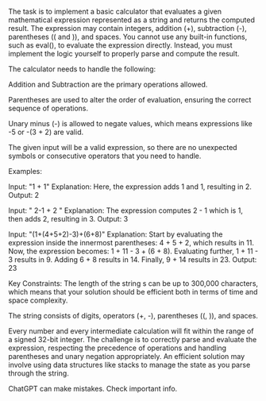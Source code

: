 The task is to implement a basic calculator that evaluates a given mathematical expression represented
as a string and returns the computed result. The expression may contain integers, addition (+),
subtraction (-), parentheses (( and )), and spaces. You cannot use any built-in functions, such as eval(),
to evaluate the expression directly. Instead, you must implement the logic yourself to properly parse and
compute the result.

The calculator needs to handle the following:

Addition and Subtraction are the primary operations allowed.

Parentheses are used to alter the order of evaluation, ensuring the correct sequence of operations.

Unary minus (-) is allowed to negate values, which means expressions like -5 or -(3 + 2) are valid.

The given input will be a valid expression, so there are no unexpected symbols or consecutive operators that you need to handle.

Examples:

Input: "1 + 1"
Explanation: Here, the expression adds 1 and 1, resulting in 2.
Output: 2


Input: " 2-1 + 2 "
Explanation: The expression computes 2 - 1 which is 1, then adds 2, resulting in 3.
Output: 3

Input: "(1+(4+5+2)-3)+(6+8)"
Explanation:
Start by evaluating the expression inside the innermost parentheses: 4 + 5 + 2, which results in 11.
Now, the expression becomes: 1 + 11 - 3 + (6 + 8).
Evaluating further, 1 + 11 - 3 results in 9.
Adding 6 + 8 results in 14.
Finally, 9 + 14 results in 23.
Output: 23



Key Constraints:
The length of the string s can be up to 300,000 characters, which means that your solution should be efficient both in terms of time
and space complexity.

The string consists of digits, operators (+, -), parentheses ((, )), and spaces.

Every number and every intermediate calculation will fit within the range of a signed 32-bit integer.
The challenge is to correctly parse and evaluate the expression, respecting the precedence of operations and handling parentheses and
unary negation appropriately. An efficient solution may involve using data structures like stacks to manage the state as you parse through
the string.












ChatGPT can make mistakes. Check important info.
